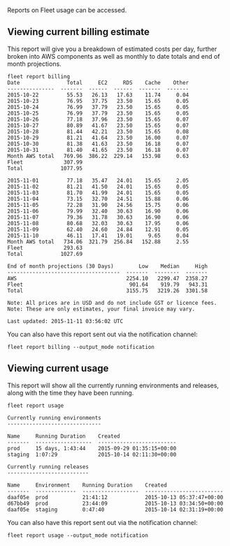 Reports on Fleet usage can be accessed.

Viewing current billing estimate
----

This report will give you a breakdown of estimated costs per day,
further broken into AWS components as well as monthly to date totals
and end of month projections.

```
fleet report billing
Date               Total     EC2     RDS    Cache    Other
---------------  -------  ------  ------  -------  -------
2015-10-22         55.53   26.13   17.63    11.74     0.04
2015-10-23         76.95   37.75   23.50    15.65     0.05
2015-10-24         76.99   37.79   23.50    15.65     0.05
2015-10-25         76.99   37.79   23.50    15.65     0.05
2015-10-26         77.18   37.96   23.50    15.65     0.07
2015-10-27         80.89   41.67   23.50    15.65     0.07
2015-10-28         81.44   42.21   23.50    15.65     0.08
2015-10-29         81.21   41.64   23.50    16.00     0.07
2015-10-30         81.38   41.63   23.50    16.18     0.07
2015-10-31         81.40   41.65   23.50    16.18     0.07
Month AWS total   769.96  386.22  229.14   153.98     0.63
Fleet             307.99
Total            1077.95

2015-11-01         77.18   35.47   24.01    15.65     2.05
2015-11-02         81.21   41.50   24.01    15.65     0.05
2015-11-03         81.70   41.99   24.01    15.65     0.05
2015-11-04         73.15   32.70   24.51    15.88     0.06
2015-11-05         72.28   31.90   24.56    15.75     0.06
2015-11-06         79.99   32.40   30.63    16.90     0.06
2015-11-07         79.36   31.78   30.63    16.90     0.06
2015-11-08         80.68   32.03   30.63    17.95     0.06
2015-11-09         62.40   24.60   24.84    12.91     0.05
2015-11-10         46.11   17.41   19.01     9.65     0.04
Month AWS total   734.06  321.79  256.84   152.88     2.55
Fleet             293.63
Total            1027.69

End of month projections (30 Days)        Low    Median     High
------------------------------------  -------  --------  -------
AWS                                   2254.10   2299.47  2358.27
Fleet                                  901.64    919.79   943.31
Total                                 3155.75   3219.26  3301.58

Note: All prices are in USD and do not include GST or licence fees.
Note: These are only estimates, your final invoice may vary.

Last updated: 2015-11-11 03:56:02 UTC
```

You can also have this report sent out via the notification channel:
```
fleet report billing --output_mode notification
```

Viewing current usage
----

This report will show all the currently running environments and releases,
along with the time they have been running.

```
fleet report usage

Currently running environments
------------------------------

Name     Running Duration    Created
-------  ------------------  -------------------------
prod     15 days, 1:43:44    2015-09-29 01:35:15+00:00
staging  1:07:29             2015-10-14 02:11:30+00:00

Currently running releases
--------------------------

Name     Environment    Running Duration    Created
-------  -------------  ------------------  -------------------------
daaf05e  prod           21:41:12            2015-10-13 05:37:47+00:00
d67bb49  prod           23:44:09            2015-10-13 03:34:50+00:00
daaf05e  staging        0:47:40             2015-10-14 02:31:19+00:00

```

You can also have this report sent out via the notification channel:
```
fleet report usage --output_mode notification
```

